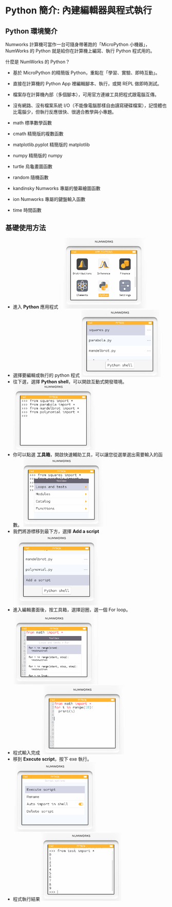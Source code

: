 # Python 簡介: 內建編輯器與程式執行

## Python 環境簡介

Numworks 計算機可當作一台可隨身帶著跑的「MicroPython 小機器」，NumWorks 的 Python 就是給你在計算機上編寫、執行 Python 程式用的。

什麼是 NumWorks 的 Python？

* 基於 MicroPython 的精簡版 Python，重點在「學習、實驗、即時互動」。
* 直接在計算機的 Python App 裡編輯腳本、執行，或開 REPL 做即時測試。
* 檔案存在計算機內部（多個腳本），可用官方連線工具把程式跟電腦互傳。
* 沒有網路、沒有檔案系統 I/O（不能像電腦那樣自由讀寫硬碟檔案），記憶體也比電腦少，但執行反應很快、很適合教學與小專題。

* math 標準數學函數
* cmath 精簡版的複數函數
* matplotlib.pyplot 精簡版的 matplotlib
* numpy 精簡版的 numpy
* turtle 烏龜畫圖函數 
* random 隨機函數
* kandinsky Numworks 專屬的螢幕繪圖函數
* ion Numworks 專屬的鍵盤輸入函數
* time 時間函數

## 基礎使用方法

* 進入 **Python** 應用程式
![](img/23_01.png)
* 選擇要編輯或執行的 python 程式
![](img/23_02.png)
* 往下選，選擇 **Python shell**，可以開啟互動式開發環境。
![](img/23_03.png)
* 你可以點選 **工具箱**，開啟快速輔助工具，可以讓您從選單選出需要輸入的函數。
![](img/23_04.png)
* 我們將游標移到最下方，選擇 **Add a script**
![](img/23_05.png)
* 進入編輯畫面後，按工具箱，選擇迴圈，選一個 For loop。
![](img/23_06.png)
* 程式輸入完成
![](img/23_07.png)
* 移到 **Execute script**，按下 exe 執行。
![](img/23_08.png)
* 程式執行結果
![](img/23_09.png)